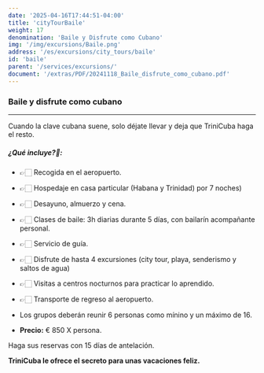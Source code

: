 ```yaml
---
date: '2025-04-16T17:44:51-04:00'
title: 'cityTourBaile'
weight: 17
denomination: 'Baile y Disfrute como Cubano'
img: '/img/excursions/Baile.png'
address: '/es/excursions/city_tours/baile'
id: 'baile'
parent: '/services/excursions/'
document: '/extras/PDF/20241118_Baile_disfrute_como_cubano.pdf'
---
```


### Baile y disfrute como cubano
---
Cuando la clave cubana suene, solo déjate llevar y deja que TriniCuba haga el resto.

##### ¿Qué incluye?🤔:

- 👉🏻 Recogida en el aeropuerto.
- 👉🏻 Hospedaje en casa particular (Habana y Trinidad) por 7 noches)
- 👉🏻 Desayuno, almuerzo y cena.
- 👉🏻 Clases de baile: 3h diarias durante 5 días, con bailarín acompañante personal. 
- 👉🏻 Servicio de guía.
- 👉🏻 Disfrute de hasta 4 excursiones (city tour, playa, senderismo y saltos de agua)
- 👉🏻 Visitas a centros nocturnos para practicar lo aprendido.
- 👉🏻 Transporte de regreso al aeropuerto.

- Los grupos deberán reunir 6 personas como mínino y un máximo de 16.
- **Precio:** € 850 X persona.

Haga sus reservas con 15 días de antelación. 

**TriniCuba le ofrece el secreto para unas vacaciones feliz.** 
